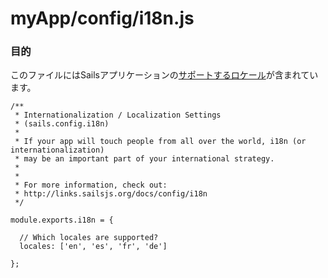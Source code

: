 # myApp/config/i18n.js
### 目的
このファイルにはSailsアプリケーションの[サポートするロケール](http://en.wikipedia.org/wiki/Locales)が含まれています。

<docmeta name="uniqueID" value="i18njs28306">
<docmeta name="displayName" value="i18n.js">

```
/**
 * Internationalization / Localization Settings
 * (sails.config.i18n)
 *
 * If your app will touch people from all over the world, i18n (or internationalization)
 * may be an important part of your international strategy.
 *
 *
 * For more information, check out:
 * http://links.sailsjs.org/docs/config/i18n
 */

module.exports.i18n = {

  // Which locales are supported?
  locales: ['en', 'es', 'fr', 'de']

};

```

